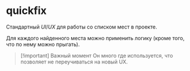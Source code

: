 # quickfix

Стандартный *UI*/*UX* для работы со списком мест в проекте.

Для каждого найденного места можно применить логику (кроме того, что по нему
можно прыгать).

> [!important] Важный момент
> Он много где используется, что позволяет не переучиваться на новый UX.
